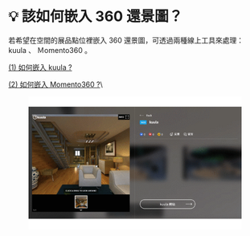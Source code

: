 # 💡 該如何嵌入 360 還景圖？

若希望在空間的展品點位裡嵌入 360 還景圖，可透過兩種線上工具來處理： kuula 、 Ｍomento360 。

[(1) 如何嵌入 kuula ?](gai-ru-he-qian-ru-360-huan-jing-tu/ru-he-qian-ru-kuula.md)

[(2) 如何嵌入 Momento360 ?](gai-ru-he-qian-ru-360-huan-jing-tu/ru-he-qian-ru-momento360.md)\


<figure><img src="../../../.gitbook/assets/360 pic.gif" alt=""><figcaption></figcaption></figure>
